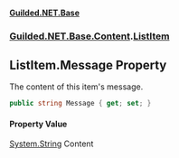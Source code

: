 
#### [Guilded.NET.Base](index 'index')
### [Guilded.NET.Base.Content](index#Guilded_NET_Base_Content 'Guilded.NET.Base.Content').[ListItem](ListItem 'Guilded.NET.Base.Content.ListItem')
## ListItem.Message Property
The content of this item's message.  
```csharp
public string Message { get; set; }
```

#### Property Value
[System.String](https://docs.microsoft.com/en-us/dotnet/api/System.String 'System.String')
Content

